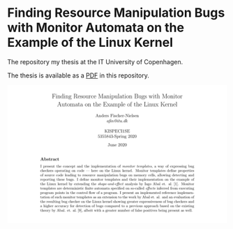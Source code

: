 # Finding Resource Manipulation Bugs with Monitor Automata on the Example of the Linux Kernel

The repository my thesis at the IT University of Copenhagen.

The thesis is available as a [PDF](https://github.com/andersfischernielsen/Finding-Resource-Manipulation-Bugs-with-Monitor-Automata-on-the-Example-of-the-Linux-Kernel/blob/master/report.pdf) in this repository. 

![Frontpage](front.png "Frontpage")

